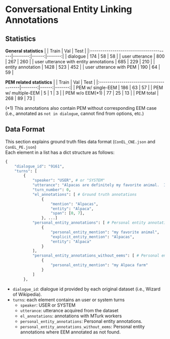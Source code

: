 Conversational Entity Linking Annotations
============================


## Statistics

**General statistics**
|                                        |   Train |   Val |   Test |
|:---------------------------------------|--------:|------:|-------:|
| dialogue                               |     174 |    58 |     58 |
| user utterance                         |     800 |   267 |    260 |
| user utterance with entity annotations |     685 |   229 |    210 |
| entity annotation                      |    1428 |   523 |    452 |
| user utterance with PEM                |     190 |    64 |     59 |

**PEM related statistics**
|                                        |   Train |   Val |   Test |
|:---------------------------------------|--------:|------:|-------:|
| PEM w/ single-EEM                      |     186 |    63 |     57 |
| PEM w/ multiple-EEM                    |       5 |     1 |      3 |
| PEM w/o EEM(*1)                        |      77 |    25 |     13 |
| PEM total                              |     268 |    89 |     73 |

(*1) This annotations also contain PEM without corresponding EEM case (i.e., annotated as `not in dialogue`, cannot find from options, etc.)

## Data Format
This section explains ground truth files data format (`ConEL_CNE.json` and `ConEL_PE.json`)\
Each element in a list has a dict structure as follows:

```py
{
    "dialogue_id": "9161",
    "turns": [
        {
            "speaker": "USER", # or "SYSTEM"
            "utterance": "Alpacas are definitely my favorite animal.  I have 10 on my Alpaca farm in Friday harbor island in Washington state.",
            "turn_number": 0,
            "el_annotations": [ # Ground truth annotations
                {
                    "mention": "Alpacas",
                    "entity": "Alpaca",
                    "span": [0, 7],
                }, ...]
            "personal_entity_annotations": [ # Personal entity annotations
                {
                    "personal_entity_mention": "my favorite animal",
                    "explicit_entity_mention": "Alpacas",
                    "entity": "Alpaca"
                }
            ],
            "personal_entity_annotations_without_eems": [ # Personal entity annotations where EEM annotated as not found
                {
                    "personal_entity_mention": "my Alpaca farm"
                }
            ]
        },
```


- `dialogue_id`: dialogue id provided by each original dataset (i.e., Wizard of Wikipedia). 
- `turns`: each element contains an user or system turns
  - `speaker`: USER or SYSTEM
  - `utterance`: utterance acquired from the dataset
  - `el_annotations`: annotations with MTurk workers
  - `personal_entity_annotations`: Personal entity annotations.
  - `personal_entity_annotations_without_eems`: Personal entity annotations where EEM annotated as not found.